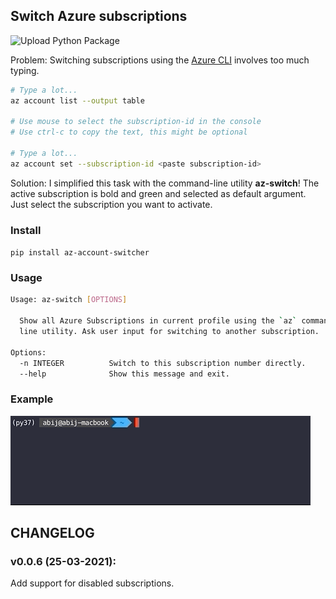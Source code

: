 ## Switch Azure subscriptions

![Upload Python Package](https://github.com/abij/az-account-switcher/workflows/Upload%20Python%20Package/badge.svg)

Problem: Switching subscriptions using the [Azure CLI](https://docs.microsoft.com/cli/azure/manage-azure-subscriptions-azure-cli) involves too much typing.

```bash
# Type a lot...
az account list --output table

# Use mouse to select the subscription-id in the console
# Use ctrl-c to copy the text, this might be optional 
 
# Type a lot...
az account set --subscription-id <paste subscription-id>
```

Solution: I simplified this task with the command-line utility **az-switch**! The active subscription is bold and green and selected as default argument. Just select the subscription you want to activate.

### Install

`pip install az-account-switcher`

### Usage

```bash
Usage: az-switch [OPTIONS]

  Show all Azure Subscriptions in current profile using the `az` command-
  line utility. Ask user input for switching to another subscription.

Options:
  -n INTEGER          Switch to this subscription number directly.
  --help              Show this message and exit.
```

### Example

![example_gif](az-switch-example.gif)

## CHANGELOG

### v0.0.6 (25-03-2021):

Add support for disabled subscriptions.
